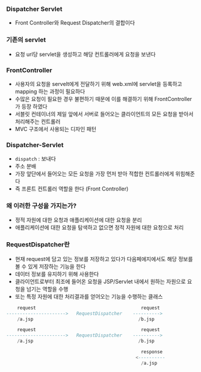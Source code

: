 ### Dispatcher Servlet

- Front Controller와 Request Dispatcher의 결합이다

### 기존의 servlet

- 요청 url당 servlet을 생성하고 해당 컨트롤러에게 요청을 보낸다


### FrontController

- 사용자의 요청을 servelt에게 전달하기 위해 web.xml에 servlet을 등록하고 mapping 하는 과정이 필요하다
- 수많은 요청이 필요한 경우 불편하기 때문에 이를 해결하기 위해 FrontController  가 등장 하였다
- 서블릿 컨테이너의 제일 앞에서 서버로 들어오는 클라이언트의 모든 요청을 받아서 처리해주는 컨트롤러
- MVC 구조에서 사용되는 디자인 패턴


### Dispatcher-Servlet

- `dispatch` : 보내다
- 주소 분배
- 가장 앞단에서 들어오는 모든 요청을 가장 먼저 받아 적합한 컨트롤러에게 위힘해준다
- 즉 프론트 컨트롤러 역할을 한다 (Front Controller)

### 왜 이러한 구성을 가지는가?

- 정적 자원에 대한 요청과 애플리케이션에 대한 요청을 분리
- 애플리케이션에 대한 요청을 탐색하고 없으면 정적 자원에 대한 요청으로 처리

### RequestDispatcher란

- 현재 request에 담고 있는 정보를 저장하고 있다가 다음페에지에서도 해당 정보를 볼 수 있게 저장하는 기능을 한다
- 데이터 정보를 유지하기 위해 사용한다
- 클라이언트로부터 최조에 들어온 요청을 JSP/Servlet 내에서 원하는 자원으로 요청을 넘기는 역할을 수행
- 또는 특정 자원에 대한 처리결과를 얻어오는 기능을 수행하는 클래스

```sql
    request                                       request
---------------------->   RequestDispatcher    ----------> 
    /a.jsp                                       /b.jsp
```

```sql
    request                                       request
---------------------->   RequestDispatcher    ----------> 
    /a.jsp                                       /b.jsp

                                                  response
                                                <----------
                                                  /a.jsp
```